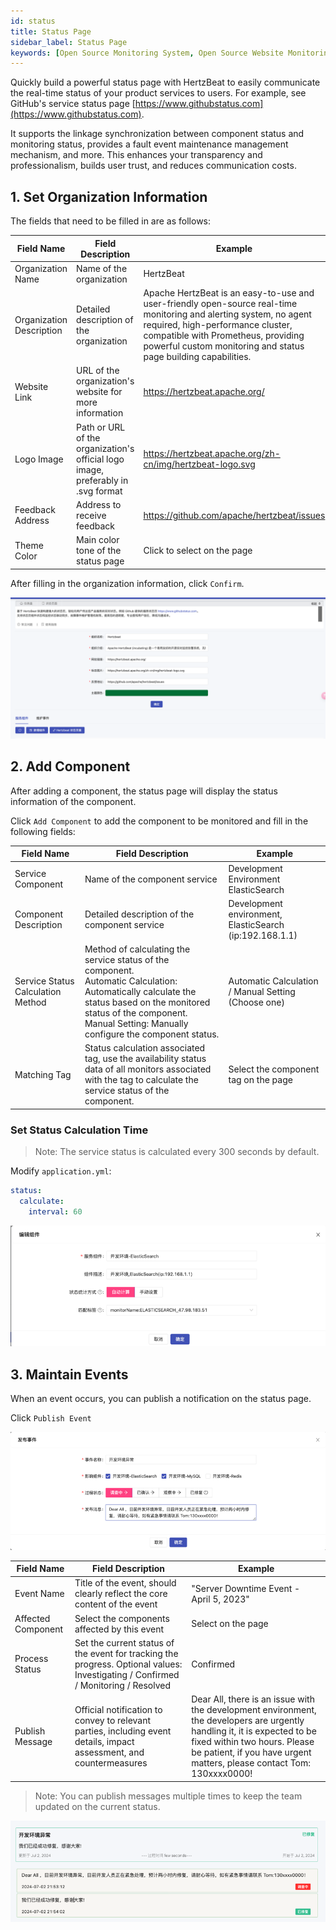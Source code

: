 ```yaml
---
id: status  
title: Status Page  
sidebar_label: Status Page  
keywords: [Open Source Monitoring System, Open Source Website Monitoring, Status Page]
---
```


Quickly build a powerful status page with HertzBeat to easily communicate the real-time status of your product services to users. For example, see GitHub's service status page [https://www.githubstatus.com](https://www.githubstatus.com).

It supports the linkage synchronization between component status and monitoring status, provides a fault event maintenance management mechanism, and more. This enhances your transparency and professionalism, builds user trust, and reduces communication costs.

## 1. Set Organization Information

The fields that need to be filled in are as follows:

|        Field Name        |                                Field Description                                 |                                                                                                                                   Example                                                                                                                                    |
|--------------------------|----------------------------------------------------------------------------------|------------------------------------------------------------------------------------------------------------------------------------------------------------------------------------------------------------------------------------------------------------------------------|
| Organization Name        | Name of the organization                                                         | HertzBeat                                                                                                                                                                                                                                                                    |
| Organization Description | Detailed description of the organization                                         | Apache HertzBeat is an easy-to-use and user-friendly open-source real-time monitoring and alerting system, no agent required, high-performance cluster, compatible with Prometheus, providing powerful custom monitoring and status page building capabilities. |
| Website Link             | URL of the organization's website for more information                           | <https://hertzbeat.apache.org/>                                                                                                                                                                                                                                                |
| Logo Image               | Path or URL of the organization's official logo image, preferably in .svg format | <https://hertzbeat.apache.org/zh-cn/img/hertzbeat-logo.svg>                                                                                                                                                                                                                    |
| Feedback Address         | Address to receive feedback                                                      | <https://github.com/apache/hertzbeat/issues>                                                                                                                                                                                                                                   |
| Theme Color              | Main color tone of the status page                                               | Click to select on the page                                                                                                                                                                                                                                                  |

After filling in the organization information, click `Confirm`.

![HertzBeat](/img/docs/help/status-3.png)

## 2. Add Component

After adding a component, the status page will display the status information of the component.

Click `Add Component` to add the component to be monitored and fill in the following fields:

|            Field Name             |                                                                                                           Field Description                                                                                                           |                         Example                         |
|-----------------------------------|---------------------------------------------------------------------------------------------------------------------------------------------------------------------------------------------------------------------------------------|---------------------------------------------------------|
| Service Component                 | Name of the component service                                                                                                                                                                                                         | Development Environment ElasticSearch                   |
| Component Description             | Detailed description of the component service                                                                                                                                                                                         | Development environment, ElasticSearch (ip:192.168.1.1) |
| Service Status Calculation Method | Method of calculating the service status of the component.<br/>Automatic Calculation: Automatically calculate the status based on the monitored status of the component.<br/>Manual Setting: Manually configure the component status. | Automatic Calculation / Manual Setting (Choose one)     |
| Matching Tag                      | Status calculation associated tag, use the availability status data of all monitors associated with the tag to calculate the service status of the component.                                                                         | Select the component tag on the page                    |

### Set Status Calculation Time

> Note: The service status is calculated every 300 seconds by default.

Modify `application.yml`:

```yaml
status:
  calculate:
    interval: 60
```

![HertzBeat](/img/docs/help/status-4.png)

## 3. Maintain Events

When an event occurs, you can publish a notification on the status page.

Click `Publish Event`

![HertzBeat](/img/docs/help/status-1.png)

|     Field Name     |                                                         Field Description                                                         |                                                                                                               Example                                                                                                               |
|--------------------|-----------------------------------------------------------------------------------------------------------------------------------|-------------------------------------------------------------------------------------------------------------------------------------------------------------------------------------------------------------------------------------|
| Event Name         | Title of the event, should clearly reflect the core content of the event                                                          | "Server Downtime Event - April 5, 2023"                                                                                                                                                                                             |
| Affected Component | Select the components affected by this event                                                                                      | Select on the page                                                                                                                                                                                                                  |
| Process Status     | Set the current status of the event for tracking the progress. Optional values: Investigating / Confirmed / Monitoring / Resolved | Confirmed                                                                                                                                                                                                                           |
| Publish Message    | Official notification to convey to relevant parties, including event details, impact assessment, and countermeasures              | Dear All, there is an issue with the development environment, the developers are urgently handling it, it is expected to be fixed within two hours. Please be patient, if you have urgent matters, please contact Tom: 130xxxx0000! |

> Note: You can publish messages multiple times to keep the team updated on the current status.

![HertzBeat](/img/docs/help/status-2.png)
